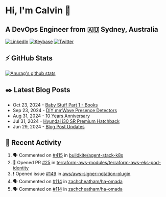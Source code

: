 # Hi, I'm Calvin 🍭
## A DevOps Engineer from 🇦🇺 Sydney, Australia</h3>

[![LinkedIn](https://img.shields.io/badge/-c–bui-0077B5?style=flat-square&labelColor=0077B5&logo=LinkedIn&logoColor=white)](https://www.linkedin.com/in/c-bui/)
[![Keybase](https://img.shields.io/badge/-calvinbui-ff6f21?style=flat-square&labelColor=ff6f21&logo=Keybase&logoColor=white)](https://keybase.io/calvinbui)
[![Twitter](https://img.shields.io/badge/-ASAPCalvin-1DA1F2?style=flat-square&labelColor=1DA1F2&logo=Twitter&logoColor=white)](https://twitter.com/ASAPCalvin)

<!-- https://github.com/rishavanand/github-profilinator -->
## ⚡ GitHub Stats
[![Anurag's github stats](https://github-readme-stats.vercel.app/api?username=calvinbui&count_private=true&hide_title=true)](https://github.com/anuraghazra/github-readme-stats)

<!-- https://github.com/gautamkrishnar/blog-post-workflow -->
## ✒️ Latest Blog Posts

<!-- BLOG-POST-LIST:START -->
- Oct 23, 2024 - [Baby Stuff Part 1 - Books](https://calvin.me/baby-books)
- Sep 23, 2024 - [DIY mmWave Presence Detectors](https://calvin.me/diy-mmwave-presence-detectors)
- Aug 31, 2024 - [10 Years Anniversary](https://calvin.me/10-years-anniversary)
- Jul 31, 2024 - [Hyundai i30 SR Premium Hatchback](https://calvin.me/hyundai-i30-sr-premium-hatchback)
- Jun 29, 2024 - [Blog Post Updates](https://calvin.me/blog-post-updates)

<!-- BLOG-POST-LIST:END -->

## 🏃‍ Recent Activity

<!--START_SECTION:activity-->
1. 🗣 Commented on [#415](https://github.com/buildkite/agent-stack-k8s/issues/415#issuecomment-2469578667) in [buildkite/agent-stack-k8s](https://github.com/buildkite/agent-stack-k8s)
2. 💪 Opened PR [#25](https://github.com/terraform-aws-modules/terraform-aws-eks-pod-identity/pull/25) in [terraform-aws-modules/terraform-aws-eks-pod-identity](https://github.com/terraform-aws-modules/terraform-aws-eks-pod-identity)
3. ❗ Opened issue [#149](https://github.com/aws/aws-signer-notation-plugin/issues/149) in [aws/aws-signer-notation-plugin](https://github.com/aws/aws-signer-notation-plugin)
4. 🗣 Commented on [#114](https://github.com/zachcheatham/ha-omada/issues/114#issuecomment-2462107178) in [zachcheatham/ha-omada](https://github.com/zachcheatham/ha-omada)
5. 🗣 Commented on [#114](https://github.com/zachcheatham/ha-omada/issues/114#issuecomment-2461323042) in [zachcheatham/ha-omada](https://github.com/zachcheatham/ha-omada)
<!--END_SECTION:activity-->
